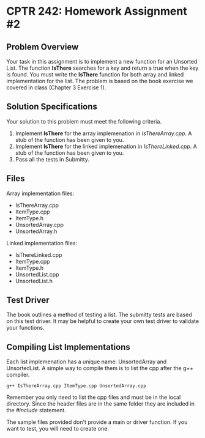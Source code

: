 # CPTR 242: Homework Assignment #2

## Problem Overview
Your task in this assignment is to implement a new function for an Unsorted List.
The function __IsThere__ searches for a key and return a true when the key is found.
You must write the __IsThere__ function for both array and linked implementation for the list.
The problem is based on the book exercise we covered in class (Chapter 3 Exercise 1).


## Solution Specifications

Your solution to this problem must meet the following criteria.

1. Implement __IsThere__ for the array implemenation in _IsThereArray.cpp_. A stub of the function has been given to you.
2. Implement __IsThere__ for the linked implemenation in _IsThereLinked.cpp_. A stub of the function has been given to you.
3. Pass all the tests in Submitty.


## Files

Array implementation files:
* IsThereArray.cpp
* ItemType.cpp
* ItemType.h
* UnsortedArray.cpp
* UnsortedArray.h


Linked implementation files:
* IsThereLinked.cpp
* ItemType.cpp
* ItemType.h
* UnsortedList.cpp
* UnsortedList.h


## Test Driver

The book outlines a method of testing a list.
The submitty tests are based on this test driver.
It may be helpful to create your own test driver to validate your functions.


## Compiling List Implementations

Each list implemenation has a unique name: UnsortedArray and UnsortedList.
A simple way to compile them is to list the cpp after the g++ compiler.

```
g++ IsThereArray.cpp ItemType.cpp UnsortedArray.cpp
```

Remember you only need to list the cpp files and must be in the local directory.
Since the header files are in the same folder they are included in the _#include_ statement.

The sample files provided don't provide a main or driver function.
If you want to test, you will need to create one.

